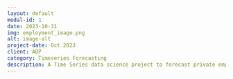 ```yaml
---
layout: default
modal-id: 1
date: 2023-10-31
img: employment_image.png
alt: image-alt
project-date: Oct 2023
client: ADP
category: Timeseries Forecasting
description: A Time Series data science project to forecast private employment in the US. Click <a href="https://github.com/chiyounglee01/forecasting_employment" target="blank">here</a> for the project's Github repository. <br></br><h1><b>Overview</b></h1><br></br><p>This project used Time Series models in R to forecast private employment numbers for Oct 2023 to Jan 2024. After I learned some of my former co-workers in the entertainment industry were laid off in September 2023, I wondered what job growth would be like during the next 4 months. I decided to use ADP’s private employment dataset to forecast job growth. The dataset can be found <a href="https://adpemploymentreport.com/" target="blank">here</a>.</p><p>The tools used include <b>dplyr</b> (for data manipulating), <b>modeltime</b> (ecosystem for Time Series forecasting), <b>lubridate</b> (for working with time data), and <b>ggplot2</b> (for visualization). The Time Series models compared were <b>Arima</b>, <b>Exponential Smoothing</b>, <b>Linear Regression</b>, <b>Prophet</b>, and <b>XGBoost</b>.</p><br></br><p><b>With this project I wanted to get familiar with Time Series based forecasting techniques and answer the following question:</b></p><p>*What will job growth look like in the private sector from 10/2023 to 01/2024?</p><br></br><h1>Choosing the Right Time Series Model - General Summary</h1><br></br><p>As Private Employment numbers were in the millions I scaled the data. Although there was data from Jan 2010 to Sept 2023, there was an abnormal dip from April 2020 to Jan 2022. So, when I split the data into train and test, instead of setting aside the usual 20% of data, I used 6 months of data (April 2023 to Sept 2023) as the test period.</p><br></br><img src="https://raw.githubusercontent.com/chiyounglee01/images/main/private_employment_dip.png"><p>The Time Series models compared were <b>Arima</b>, <b>Exponential Smoothing</b>, <b>Linear Regression</b>, <b>Prophet</b>, and <b>XGBoost</b></p>.<p><b>Linear Regression</b> and <b>Arima</b> were the two models with the lowest <b>MAE</b> (Mean Absolute Error) and <b>RMSE</b> (Root Mean Square Error)</p><br></br><img src="https://raw.githubusercontent.com/chiyounglee01/images/main/tibble.png"><p></p><p><b>Arima</b> was chosen as the final model as the forecast from <b>Arima</b> (red line)had a steady increase across the four months, while <b>Linear Regression</b> (green line) had ups and downs. <b>Arima</b> (red line) followed real life employment trends more than <b>Linear Regression</b></p><br></br><img src="https://raw.githubusercontent.com/chiyounglee01/images/main/arima_lm.png"><br></br><h1><b>MAIN FINDINGS</b></h1><p>With this project we learnt the following insights:</p><br></br><p><b>1. Although employment outlook on my LinkedIn feed looked dim in Sept 2023, the model forecasts there would be job growth in the private sector between Oct 2023 - Jan 2024. It is likely my LinkedIn feed is biased negatively.</b></p><br></br><img src="https://raw.githubusercontent.com/chiyounglee01/images/main/arima_forecast.png"><br></br><p><b>2. However, the model forecasts the average monthly percent change of job growth from Oct 2023 - Jan 2024 (0.13%) will be lower than the period from Jan 2023 - Sept 2023 (0.18%)</b></p><br></br><img src="https://raw.githubusercontent.com/chiyounglee01/images/main/monthly_pct_change_plot.png">
---
```


